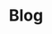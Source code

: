 ---
title: "Blog"
excerpt: "Noticias, novedades, cursos, tutoriales..."
permalink: /blog/
layout: posts
entries_layout: grid
author_profile: false
header:
  overlay_color: "#5e616c"
  overlay_image: /assets/images/cabecera.gif
sidebar:
  nav: "categorias"
---